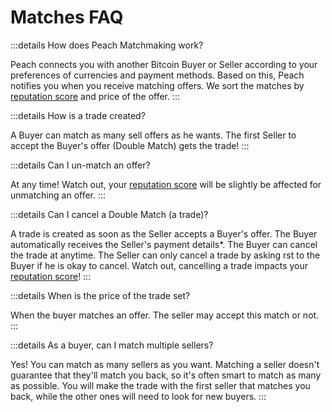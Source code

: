 # Matches FAQ

:::details How does Peach Matchmaking work?

Peach connects you with another Bitcoin Buyer or Seller according to your preferences of currencies and payment methods.
Based on this, Peach notifies you when you receive matching offers.
We sort the matches by [reputation score](/faq/account/#what-does-the-peach-score-mean) and price of the offer.
:::

:::details How is a trade created?

A Buyer can match as many sell offers as he wants.
The first Seller to accept the Buyer's offer (Double Match) gets the trade!
:::

:::details Can I un-match an offer?

At any time!
Watch out, your [reputation score](/faq/account/#what-does-the-peach-score-mean) will be slightly be affected for unmatching an offer.
:::

:::details Can I cancel a Double Match (a trade)?

A trade is created as soon as the Seller accepts a Buyer's offer.
The Buyer automatically receives the Seller's payment details\*.
The Buyer can cancel the trade at anytime.
The Seller can only cancel a trade by asking rst to the Buyer if he is okay to cancel.
Watch out, cancelling a trade impacts your [reputation score](/faq/account/#what-does-the-peach-score-mean)!
:::

:::details When is the price of the trade set?

When the buyer matches an offer.
The seller may accept this match or not.
:::

:::details As a buyer, can I match multiple sellers?

Yes! You can match as many sellers as you want. Matching a seller doesn't guarantee that they'll match you back, so it's often smart to match as many as possible. You will make the trade with the first seller that matches you back, while the other ones will need to look for new buyers.
:::
